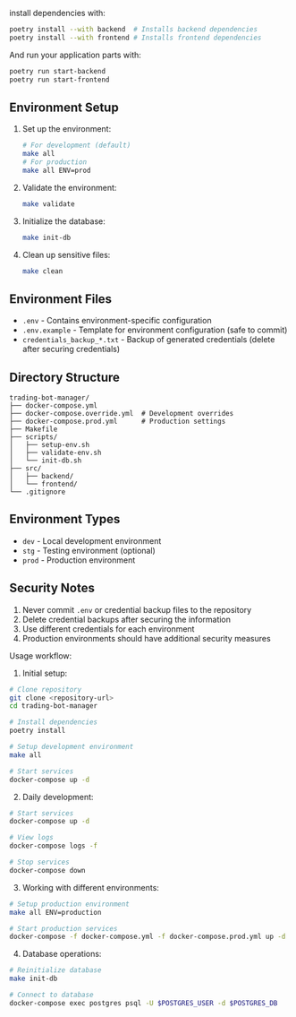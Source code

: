 install dependencies with:
```bash
poetry install --with backend  # Installs backend dependencies
poetry install --with frontend # Installs frontend dependencies
```
And run your application parts with:
```bash
poetry run start-backend
poetry run start-frontend
```

## Environment Setup
1. Set up the environment:
   ```bash
   # For development (default)
   make all
   # For production
   make all ENV=prod

2. Validate the environment:
   ```bash
   make validate
   ```

3. Initialize the database:
   ```bash
   make init-db
   ```

4. Clean up sensitive files:
   ```bash
   make clean
   ```

## Environment Files

- `.env` - Contains environment-specific configuration
- `.env.example` - Template for environment configuration (safe to commit)
- `credentials_backup_*.txt` - Backup of generated credentials (delete after securing credentials)

## Directory Structure
```
trading-bot-manager/
├── docker-compose.yml
├── docker-compose.override.yml  # Development overrides
├── docker-compose.prod.yml      # Production settings
├── Makefile
├── scripts/
│   ├── setup-env.sh
│   ├── validate-env.sh
│   └── init-db.sh
├── src/
│   ├── backend/
│   └── frontend/
└── .gitignore
```

## Environment Types

- `dev` - Local development environment
- `stg` - Testing environment (optional)
- `prod` - Production environment

## Security Notes

1. Never commit `.env` or credential backup files to the repository
2. Delete credential backups after securing the information
3. Use different credentials for each environment
4. Production environments should have additional security measures

Usage workflow:

1. Initial setup:
```bash
# Clone repository
git clone <repository-url>
cd trading-bot-manager

# Install dependencies
poetry install

# Setup development environment
make all

# Start services
docker-compose up -d
```

2. Daily development:
```bash
# Start services
docker-compose up -d

# View logs
docker-compose logs -f

# Stop services
docker-compose down
```

3. Working with different environments:
```bash
# Setup production environment
make all ENV=production

# Start production services
docker-compose -f docker-compose.yml -f docker-compose.prod.yml up -d
```

4. Database operations:
```bash
# Reinitialize database
make init-db

# Connect to database
docker-compose exec postgres psql -U $POSTGRES_USER -d $POSTGRES_DB
```